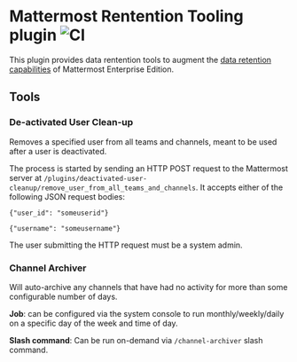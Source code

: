 # Mattermost Rentention Tooling plugin ![CI](https://github.com/mattermost/mattermost-plugin-retention-tooling/actions/workflows/ci.yml/badge.svg)

This plugin provides data rentention tools to augment the [data retention capabilities](https://docs.mattermost.com/comply/data-retention-policy.html) of Mattermost Enterprise Edition.

## Tools

### De-activated User Clean-up

Removes a specified user from all teams and channels, meant to be used after a user is deactivated.

The process is started by sending an HTTP POST request to the Mattermost server at `/plugins/deactivated-user-cleanup/remove_user_from_all_teams_and_channels`. It accepts either of the following JSON request bodies:

```
{"user_id": "someuserid"}

{"username": "someusername"}
```

The user submitting the HTTP request must be a system admin.

### Channel Archiver

Will auto-archive any channels that have had no activity for more than some configurable number of days. 

**Job**: can be configured via the system console to run monthly/weekly/daily on a specific day of the week and time of day. 

**Slash command**: Can be run on-demand via `/channel-archiver` slash command.

